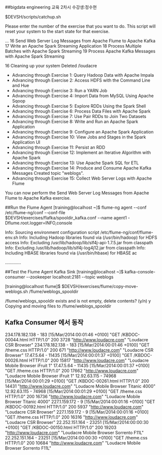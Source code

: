 ##bigdata engineering  교육 2차시 수강생:정수현

$DEVSH/scripts/catchup.sh

Please enter the number of the exercise that you want to do.
This script will reset your system to the start state for that exercise.

...
16 Send Web Server Log Messages from Apache Flume to Apache Kafka
17 Write an Apache Spark Streaming Application
18 Process Multiple Batches with Apache Spark Streaming
19 Process Apache Kafka Messages with Apache Spark Streaming

16
Cleaning up your system
Deleted /loudacre
* Advancing through Exercise 1: Query Hadoop Data with Apache Impala
* Advancing through Exercise 2: Access HDFS with the Command Line and Hue
* Advancing through Exercise 3: Run a YARN Job
* Advancing through Exercise 4: Import Data from MySQL Using Apache Sqoop
* Advancing through Exercise 5: Explore RDDs Using the Spark Shell
* Advancing through Exercise 6: Process Data Files with Apache Spark
* Advancing through Exercise 7: Use Pair RDDs to Join Two Datasets
* Advancing through Exercise 8: Write and Run an Apache Spark Application
* Advancing through Exercise 9: Configure an Apache Spark Application
* Advancing through Exercise 10: View Jobs and Stages in the Spark Application UI
* Advancing through Exercise 11: Persist an RDD
* Advancing through Exercise 12: Implement an Iterative Algorithm with Apache Spark
* Advancing through Exercise 13: Use Apache Spark SQL for ETL
* Advancing through Exercise 14: Produce and Consume Apache Kafka Messages
Created topic "weblogs".
* Advancing through Exercise 15: Collect Web Server Logs with Apache Flume

You can now perform the Send Web Server Log Messages from Apache Flume to Apache Kafka exercise.

##Run the Flume Agent
[training@localhost ~]$ flume-ng agent
--conf /etc/flume-ng/conf
--conf-file $DEVSH/exercises/flafka/spooldir_kafka.conf
--name agent1
-Dflume.root.logger=INFO,console

Info: Sourcing environment configuration script /etc/flume-ng/conf/flume-env.sh
Info: Including Hadoop libraries found via (/usr/bin/hadoop) for HDFS access
Info: Excluding /usr/lib/hadoop/lib/slf4j-api-1.7.5.jar from classpath
Info: Excluding /usr/lib/hadoop/lib/slf4j-log4j12.jar from classpath
Info: Including HBASE libraries found via (/usr/bin/hbase) for HBASE ac

.............

##Test the Flume Agent Kafka Sink
[training@localhost ~]$ kafka-console-consumer
--zookeeper localhost:2181
--topic weblogs


[training@localhost flume]$ $DEVSH/exercises/flume/copy-move-weblogs.sh
/flume/weblogs_spooldir

/flume/weblogs_spooldir exists and is not empty, delete contents? (y/n)
y
Copying and moving files to /flume/weblogs_spooldir


## Kafka Consumer 에서 동작
234.178.182.138 - 183 [15/Mar/2014:00:01:46 +0100] "GET /KBDOC-00044.html HTTP/1.0" 200 3728 "http://www.loudacre.com"  "Loudacre CSR Browser"
234.178.182.138 - 183 [15/Mar/2014:00:01:46 +0100] "GET /theme.css HTTP/1.0" 200 671 "http://www.loudacre.com"  "Loudacre CSR Browser"
17.47.5.64 - 11435 [15/Mar/2014:00:01:37 +0100] "GET /KBDOC-00026.html HTTP/1.0" 200 15817 "http://www.loudacre.com"  "Loudacre Mobile Browser iFruit 1"
17.47.5.64 - 11435 [15/Mar/2014:00:01:37 +0100] "GET /theme.css HTTP/1.0" 200 17662 "http://www.loudacre.com"  "Loudacre Mobile Browser iFruit 1"
12.92.63.115 - 74968 [15/Mar/2014:00:01:29 +0100] "GET /KBDOC-00261.html HTTP/1.0" 200 14431 "http://www.loudacre.com"  "Loudacre Mobile Browser Titanic 4000"
12.92.63.115 - 74968 [15/Mar/2014:00:01:29 +0100] "GET /theme.css HTTP/1.0" 200 16736 "http://www.loudacre.com"  "Loudacre Mobile Browser Titanic 4000"
227.1.159.172 - 9 [15/Mar/2014:00:01:16 +0100] "GET /KBDOC-00192.html HTTP/1.0" 200 5937 "http://www.loudacre.com"  "Loudacre CSR Browser"
227.1.159.172 - 9 [15/Mar/2014:00:01:16 +0100] "GET /theme.css HTTP/1.0" 200 16316 "http://www.loudacre.com"  "Loudacre CSR Browser"
22.252.151.164 - 23251 [15/Mar/2014:00:00:30 +0100] "GET /KBDOC-00150.html HTTP/1.0" 200 19203 "http://www.loudacre.com"  "Loudacre Mobile Browser Sorrento F11L"
22.252.151.164 - 23251 [15/Mar/2014:00:00:30 +0100] "GET /theme.css HTTP/1.0" 200 10684 "http://www.loudacre.com"  "Loudacre Mobile Browser Sorrento F11L"
